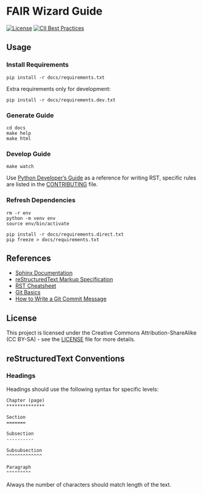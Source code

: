 # FAIR Wizard Guide

[![License](https://img.shields.io/github/license/ds-wizard/guide)](LICENSE)
[![CII Best Practices](https://bestpractices.coreinfrastructure.org/projects/4975/badge)](https://bestpractices.coreinfrastructure.org/projects/4975)

## Usage

### Install Requirements

```
pip install -r docs/requirements.txt
```

Extra requirements only for development:

```
pip install -r docs/requirements.dev.txt
```

### Generate Guide

```
cd docs
make help
make html
```

### Develop Guide

```
make watch
```

Use [Python Developer’s Guide](https://devguide.python.org/documentation/markup/) as a reference for writing RST, specific rules are listed in the [CONTRIBUTING](CONTRIBUTING.md) file.

### Refresh Dependencies

```
rm -r env
python -m venv env
source env/bin/activate

pip install -r docs/requirements.direct.txt
pip freeze > docs/requirements.txt
```

## References

* [Sphinx Documentation](https://www.sphinx-doc.org/en/master/)
* [reStructuredText Markup Specification](https://docutils.sourceforge.io/docs/ref/rst/restructuredtext.html)
* [RST Cheatsheet](https://github.com/ralsina/rst-cheatsheet)
* [Git Basics](https://www.atlassian.com/git)
* [How to Write a Git Commit Message](https://cbea.ms/git-commit/)

## License

This project is licensed under the  Creative Commons Attribution-ShareAlike (CC BY-SA) - see the
[LICENSE](LICENSE) file for more details.

## reStructuredText Conventions

### Headings

Headings should use the following syntax for specific levels:

```rst
Chapter (page)
**************

Section
=======

Subsection
----------

Subsubsection
^^^^^^^^^^^^^

Paragraph
"""""""""
```

Always the number of characters should match length of the text.
